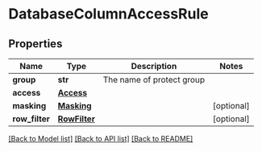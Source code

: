 # DatabaseColumnAccessRule

## Properties
Name | Type | Description | Notes
------------ | ------------- | ------------- | -------------
**group** | **str** | The name of protect group | 
**access** | [**Access**](Access.md) |  | 
**masking** | [**Masking**](Masking.md) |  | [optional] 
**row_filter** | [**RowFilter**](RowFilter.md) |  | [optional] 

[[Back to Model list]](../README.md#documentation-for-models) [[Back to API list]](../README.md#documentation-for-api-endpoints) [[Back to README]](../README.md)

